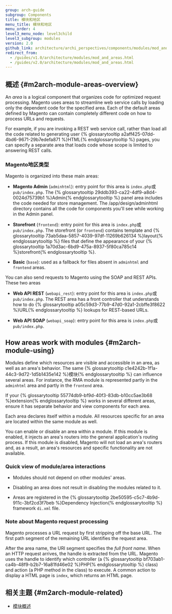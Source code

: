 ```yaml
---
group: arch-guide
subgroup: Components
title: 模块和地区
menu_title: 模块和地区
menu_order: 4
level3_menu_node: level3child
level3_subgroup: modules
version: 2.0
github_link: architecture/archi_perspectives/components/modules/mod_and_areas.md
redirect_from:
  - /guides/v1.0/architecture/modules/mod_and_areas.html
  - /guides/v2.0/architecture/modules/mod_and_areas.html
---
```


## 概述 {#m2arch-module-areas-overview}

An *area* is a logical component that organizes code for optimized request processing. Magento uses areas to streamline web service calls by loading only the dependent code for the specified area.  Each of the default areas defined by Magento can contain completely different code on how to process URLs and requests.

For example, if you are invoking a REST web service call, rather than load all the code related to generating user {% glossarytooltip a2aff425-07dd-4bd6-9671-29b7edefa871 %}HTML{% endglossarytooltip %} pages, you can specify a separate area that loads code whose scope is limited to answering  REST calls.

### Magento地区类型

Magento is organized into these main areas:

* **Magento Admin** (`adminhtml`): entry point for this area is `index.php`或`pub/index.php`. The {% glossarytooltip 29ddb393-ca22-4df9-a8d4-0024d75739b1 %}Admin{% endglossarytooltip %} panel area includes the code needed for store management. The /app/design/adminhtml directory contains all the code for components you'll see while working in the Admin panel.

* **Storefront** (`frontend`): entry point for this area is `index.php`或`pub/index.php`. The storefront (or `frontend`)  contains template and {% glossarytooltip 73ab5daa-5857-4039-97df-11269b626134 %}layout{% endglossarytooltip %} files that define the appearance of your {% glossarytooltip 1a70d3ac-6bd9-475a-8937-5f80ca785c14 %}storefront{% endglossarytooltip %}.

* **Basic** (`base`): used as a fallback for files absent in `adminhtml` and `frontend` areas.

You can also send requests to Magento using the SOAP and REST APIs. These two areas

* **Web API REST** (`webapi_rest`): entry point for this area is `index.php`或`pub/index.php`. The REST area has a front controller that understands how to do {% glossarytooltip a05c59d3-77b9-47d0-92a1-2cbffe3f8622 %}URL{% endglossarytooltip %} lookups for REST-based URLs.

* **Web API SOAP** (`webapi_soap`): entry point for this area is `index.php`或`pub/index.php`.

## How areas work with modules {#m2arch-module-using}

Modules define which resources are visible and accessible in an area, as well as an area's behavior. The same {% glossarytooltip c1e4242b-1f1a-44c3-9d72-1d5b1435e142 %}模块{% endglossarytooltip %} can influence several areas. For instance, the RMA module is represented partly in the `adminhtml` area and partly in the `frontend` area.

If your {% glossarytooltip 55774db9-bf9d-40f3-83db-b10cc5ae3b68 %}extension{% endglossarytooltip %} works in several different areas, ensure it has separate behavior and view components for each area.

Each area declares itself within a module. All resources specific for an area are located within the same module as well.

You can enable or disable an area within a module. If this module is enabled, it injects an area's routers into the general application's routing process. If this module is disabled, Magento will not load an area's routers and, as a result, an area's resources and specific functionality are not available.

### Quick view of module/area interactions

* Modules should not depend on other modules' areas.

* Disabling an area does not result in disabling the modules related to it.

* Areas are registered in the {% glossarytooltip 2be50595-c5c7-4b9d-911c-3bf2cd3f7beb %}Dependency Injection{% endglossarytooltip %} framework `di.xml` file.

### Note about Magento request processing

Magento processes a URL request by first stripping off the base URL. The first path segment of the remaining URL identifies the request area.

After the area name, the URI segment specifies the *full front name*. When an HTTP request arrives, the handle is extracted from the URL. Magento uses the handle to identify which controller (a {% glossarytooltip bf703ab1-ca4b-48f9-b2b7-16a81fd46e02 %}PHP{% endglossarytooltip %} class) and action (a PHP method in the class) to execute. A common action to display a HTML page is `index`, which returns an HTML page.

## 相关主题 {#m2arch-module-related}

* <a href="{{ page.baseurl }}/architecture/archi_perspectives/components/modules/mod_intro.html">模块概述</a>

